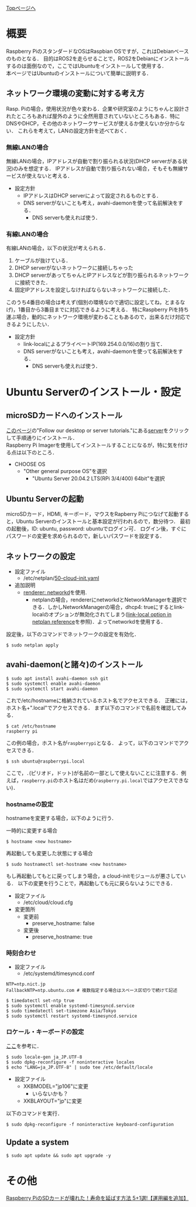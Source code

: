 [Topページへ](README_JP.md)

# 概要

Raspberry PiのスタンダードなOSはRaspbian OSですが，これはDebianベースのものとなる．
目的はROS2を走らせることで，ROS2をDebianにインストールするのは面倒なので，ここではUbuntuをインストールして使用する．<br>
本ページではUbuntuのインストールについて簡単に説明する．

## ネットワーク環境の変動に対する考え方
Rasp. Piの場合，使用状況が色々変わる．企業や研究室のようにちゃんと設計されたところもあれば屋外のように全然用意されていないところもある．特にDNSやDHCP，その他のネットワークサービスが使えるか使えないか分からない．
これらを考えて，LANの設定方針を述べておく．

### 無線LANの場合
無線LANの場合，IPアドレスが自動で割り振られる状況(DHCP serverがある状況)のみを想定する．
IPアドレスが自動で割り振られない場合，そもそも無線サービスが使えないと考える．

* 設定方針
  * IPアドレスはDHCP serverによって設定されるものとする．
  * DNS serverがないことも考え，avahi-daemonを使って名前解決をする．
    * DNS serverも使えれば使う．

### 有線LANの場合
有線LANの場合，以下の状況が考えられる．

1. ケーブルが抜けている．
1. DHCP serverがないネットワークに接続しちゃった
1. DHCP serverがあってちゃんとIPアドレスなどが割り振られるネットワークに接続できた．
1. 固定IPアドレスを設定しなければならないネットワークに接続した．

このうち4番目の場合は考えず(個別の環境なので適切に設定してね，とまるなげ)，1番目から3番目までに対応できるように考える．
特にRaspberry Piを持ち運ぶ場合，動的にネットワーク環境が変わることもあるので，出来るだけ対応できるようにしたい．

* 設定方針
  * link-localによるプライベートIP(169.254.0.0/16)の割り当て．
  * DNS serverがないことも考え，avahi-daemonを使って名前解決をする．
    * DNS serverも使えれば使う．

# Ubuntu Serverのインストール・設定
## microSDカードへのインストール
[このページ](https://ubuntu.com/download/raspberry-pi)の"Follow our desktop or server tutorials."にある[server](https://ubuntu.com/tutorials/how-to-install-ubuntu-on-your-raspberry-pi#1-overview)をクリックして手順通りにインストール．<br>
Raspberry Pi Imagerを使用してインストールすることになるが，特に気を付ける点は以下のところ．

* CHOOSE OS
  * "Other general purpose OS"を選択
    * "Ubuntu Server 20.04.2 LTS(RPi 3/4/400) 64bit"を選択

## Ubuntu Serverの起動
microSDカード，HDMI, キーボード，マウスをRapberry Piにつなげて起動すると，Ubuntu Serverのインストールと基本設定が行われるので，数分待つ．
最初の起動後，ID: ubuntu, password: ubuntuでログイン可．
ログイン後，すぐにパスワードの変更を求められるので，新しいパスワードを設定する．

## ネットワークの設定

* 設定ファイル
  * /etc/netplan/[50-cloud-init.yaml](../yaml/50-cloud-init.yaml)
* 追加説明
  * [renderer: networkd](../yaml/50-cloud-init.yaml#L3)を使用.
    * netplanの場合，rendererにnetworkdとNetworkManagerを選択できる．しかしNetworkManagerの場合，dhcp4: trueにするとlink-localのオプションが無効化されてしまう([link-local option in netplan reference](https://netplan.io/reference/#common-properties-for-all-device-types)を参照)．よってnetworkdを使用する．

設定後，以下のコマンドでネットワークの設定を有効化．

```shell
$ sudo netplan apply
```

## avahi-daemon(と諸々)のインストール

```shell
$ sudo apt install avahi-daemon ssh git
$ sudo systemctl enable avahi-daemon
$ sudo systemctl start avahi-daemon
```

これで/etc/hostnameに格納されているホスト名でアクセスできる．
正確には，ホスト名+".local"でアクセスできる．
まず以下のコマンドで名前を確認してみる．

```shell
$ cat /etc/hostname
raspberry pi
```

この例の場合，ホスト名が`raspberrypi`となる．
よって，以下のコマンドでアクセスできる．

```shell
$ ssh ubuntu@raspberrypi.local
```

ここで，`.`(ピリオド，ドット)が名前の一部として使えないことに注意する．例えば，`raspberry.pi`のホスト名はだめ(`raspberry.pi.local`ではアクセスできない)．

### hostnameの設定
hostnameを変更する場合，以下のように行う．

一時的に変更する場合

```shell
$ hostname <new hostname>
```

再起動しても変更した状態にする場合

```shell
$ sudo hostnamectl set-hostname <new hostname>
```

もし再起動してもとに戻ってしまう場合，a cloud-initモジュールが悪さしている．
以下の変更を行うことで，再起動しても元に戻らないようにできる．

* 設定ファイル
  * /etc/cloud/cloud.cfg
* 変更箇所
  * 変更前
    * preserve_hostname: false
  * 変更後
    * preserve_hostname: true

### 時刻合わせ

* 設定ファイル
  * /etc/systemd/timesyncd.conf

```conf: /etc/systemd/timesyncd.conf
NTP=ntp.nict.jp
FallbackNTP=ntp.ubuntu.com # 複数指定する場合はスペース区切りで続けて記述
```

```shell
$ timedatectl set-ntp true
$ sudo systemctl enable systemd-timesyncd.service
$ sudo timedatectl set-timezone Asia/Tokyo
$ sudo systemctl restart systemd-timesyncd.service
```

### ロケール・キーボードの設定
[ここ](https://gihyo.jp/admin/serial/01/ubuntu-recipe/0564)を参考に．

```shell
$ sudo locale-gen ja_JP.UTF-8
$ sudo dpkg-reconfigure -f noninteractive locales
$ echo "LANG=ja_JP.UTF-8" | sudo tee /etc/default/locale
```

* 設定ファイル
  * XKBMODEL="jp106"に変更
    * いらないかも？
  * XKBLAYOUT="jp"に変更

以下のコマンドを実行．

```shell
$ sudo dpkg-reconfigure -f noninteractive keyboard-configuration
```


## Update a system

```shell
$ sudo apt update && sudo apt upgrade -y
```

# その他
[Raspberry PiのSDカードが壊れた！寿命を延ばす方法 5+1選!【運用編を追加】](https://iot-plus.net/make/raspi/extend-sdcard-lifetime-5plus1/)
